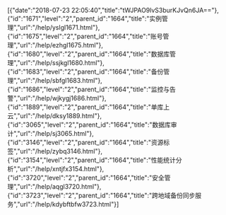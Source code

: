 [{"date":"2018-07-23 22:05:40","title":"tWJPAO9lvS3burKJvQn6JA=="},{"id":"1671","level":"2","parent_id":"1664","title":"实例管理","url":"/help/yslgl1671.html"},{"id":"1675","level":"2","parent_id":"1664","title":"账号管理","url":"/help/ezhgl1675.html"},{"id":"1680","level":"2","parent_id":"1664","title":"数据库管理","url":"/help/ssjkgl1680.html"},{"id":"1683","level":"2","parent_id":"1664","title":"备份管理","url":"/help/sbfgl1683.html"},{"id":"1686","level":"2","parent_id":"1664","title":"监控与告警","url":"/help/wjkygj1686.html"},{"id":"1889","level":"2","parent_id":"1664","title":"单库上云","url":"/help/dksy1889.html"},{"id":"3065","level":"2","parent_id":"1664","title":"数据库审计","url":"/help/sj3065.html"},{"id":"3146","level":"2","parent_id":"1664","title":"资源标签","url":"/help/zybq3146.html"},{"id":"3154","level":"2","parent_id":"1664","title":"性能统计分析","url":"/help/xntjfx3154.html"},{"id":"3720","level":"2","parent_id":"1664","title":"安全管理","url":"/help/aqgl3720.html"},{"id":"3723","level":"2","parent_id":"1664","title":"跨地域备份同步服务","url":"/help/kdybftbfw3723.html"}]